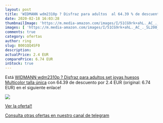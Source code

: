 ```yaml
---
layout: post
title: 'WIDMANN wdm2310p ? Disfraz para adultos  al 64.39 % de descuento'
date: 2020-02-18 16:03:28
thumbnailImage: 'https://m.media-amazon.com/images/I/51CG9rk+ahL._AC_._SL200_.jpg'
images: [ 'https://m.media-amazon.com/images/I/51CG9rk+ahL._AC_._SL200_.jpg' ]
comments: true
category: ofertas
author: ring
slug: B001QQ4SF0
description:
actualPrice: 2.4 EUR
comparePrice: 6.74 EUR
inStock: true
---
```


Está [WIDMANN wdm2310p ? Disfraz para adultos set joyas huesos  Multicolor  talla única](https://www.amazon.com/dp/B001QQ4SF0/?tag=redken08-20) con 64.39 de descuento por 2.4 EUR (original: 6.74 EUR) en el siguiente enlace!

[![](https://m.media-amazon.com/images/I/51CG9rk+ahL._AC_._SL200_.jpg)](https://www.amazon.com/dp/B001QQ4SF0/?tag=redken08-20)

[Ver la oferta!!](https://www.amazon.com/dp/B001QQ4SF0/?tag=redken08-20)

[Consulta otras ofertas en nuestro canal de telegram](https://t.me/s/ofertas25)
